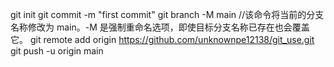 git init
git commit -m "first commit"
git branch -M main //该命令将当前的分支名称修改为 main。-M 是强制重命名选项，即使目标分支名称已存在也会覆盖它。
git remote add origin https://github.com/unknownpe12138/git_use.git
git push -u origin main
